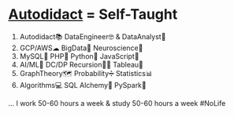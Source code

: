 # **[Autodidact](https://en.wikipedia.org/wiki/Autodidacticism) = Self-Taught**
1. Autodidact📚 DataEngineer🤓 & DataAnalyst🧐  
2. GCP/AWS☁ BigData🚀 Neuroscience🧠 
3. MySQL🐬 PHP🐘 Python🐍 JavaScript🤟 
4. AI/ML🤖 DC/DP Recursion👩‍💻 Tableau🎨 
5. GraphTheory🗺 Probability➗ Statistics📊
6. Algorithms💻 SQL Alchemy🧪 PySpark🔄

... I work 50-60 hours a week & study 50-60 hours a week #NoLife
